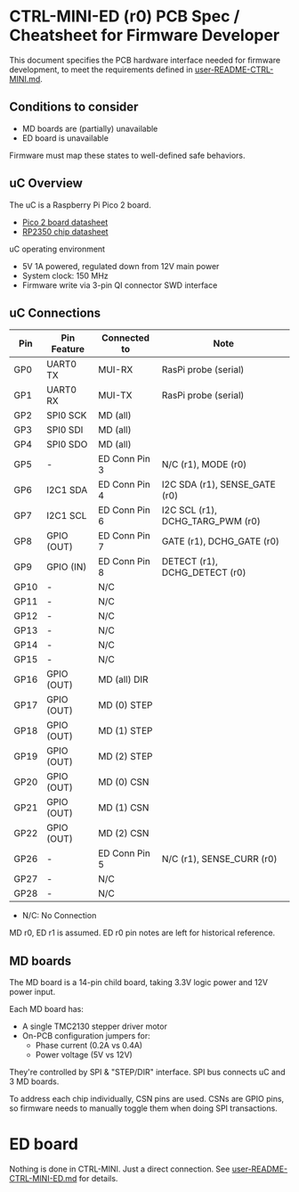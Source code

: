 # CTRL-MINI-ED (r0) PCB Spec / Cheatsheet for Firmware Developer

This document specifies the PCB hardware interface needed for firmware development,
to meet the requirements defined in [user-README-CTRL-MINI.md](user-README-CTRL-MINI.md).


## Conditions to consider

* MD boards are (partially) unavailable
* ED board is unavailable

Firmware must map these states to well-defined safe behaviors.

## uC Overview

The uC is a Raspberry Pi Pico 2 board.
* [Pico 2 board datasheet](https://datasheets.raspberrypi.com/pico/pico-2-datasheet.pdf)
* [RP2350 chip datasheet](https://datasheets.raspberrypi.com/rp2350/rp2350-datasheet.pdf)

uC operating environment
* 5V 1A powered, regulated down from 12V main power
* System clock: 150 MHz
* Firmware write via 3-pin QI connector SWD interface

## uC Connections

| Pin  | Pin Feature   | Connected to     | Note                                                               |
|------|---------------|------------------|--------------------------------------------------------------------|
| GP0  | UART0 TX      | MUI-RX           | RasPi probe (serial) |
| GP1  | UART0 RX      | MUI-TX           | RasPi probe (serial) |
| GP2  | SPI0 SCK      | MD (all)         | |
| GP3  | SPI0 SDI      | MD (all)         | |
| GP4  | SPI0 SDO      | MD (all)         | |
| GP5  | -             | ED Conn Pin 3    | N/C (r1), MODE (r0) |
| GP6  | I2C1 SDA      | ED Conn Pin 4    | I2C SDA (r1), SENSE_GATE (r0) |
| GP7  | I2C1 SCL      | ED Conn Pin 6    | I2C SCL (r1), DCHG_TARG_PWM (r0) |
| GP8  | GPIO (OUT)    | ED Conn Pin 7    | GATE (r1), DCHG_GATE (r0) |
| GP9  | GPIO (IN)     | ED Conn Pin 8    | DETECT (r1), DCHG_DETECT (r0) |
| GP10 | -             | N/C              | |
| GP11 | -             | N/C              | |
| GP12 | -             | N/C              | |
| GP13 | -             | N/C              | |
| GP14 | -             | N/C              | |
| GP15 | -             | N/C              | |
| GP16 | GPIO (OUT)    | MD (all) DIR     | |
| GP17 | GPIO (OUT)    | MD (0) STEP      | |
| GP18 | GPIO (OUT)    | MD (1) STEP      | |
| GP19 | GPIO (OUT)    | MD (2) STEP      | |
| GP20 | GPIO (OUT)    | MD (0) CSN       | |
| GP21 | GPIO (OUT)    | MD (1) CSN       | |
| GP22 | GPIO (OUT)    | MD (2) CSN       | |
| GP26 | -             | ED Conn Pin 5    | N/C (r1), SENSE_CURR (r0) |
| GP27 | -             | N/C              | |
| GP28 | -             | N/C              | |

* N/C: No Connection

MD r0, ED r1 is assumed.
ED r0 pin notes are left for historical reference.


## MD boards

The MD board is a 14-pin child board, taking 3.3V logic power and 12V power input.

Each MD board has:
* A single TMC2130 stepper driver motor
* On-PCB configuration jumpers for:
  * Phase current (0.2A vs 0.4A)
  * Power voltage (5V vs 12V)

They're controlled by SPI & "STEP/DIR" interface.
SPI bus connects uC and 3 MD boards.

To address each chip individually, CSN pins are used.
CSNs are GPIO pins, so firmware needs to manually toggle them when doing SPI transactions.

# ED board

Nothing is done in CTRL-MINI. Just a direct connection.
See [user-README-CTRL-MINI-ED.md](user-README-CTRL-MINI-ED.md) for details.
